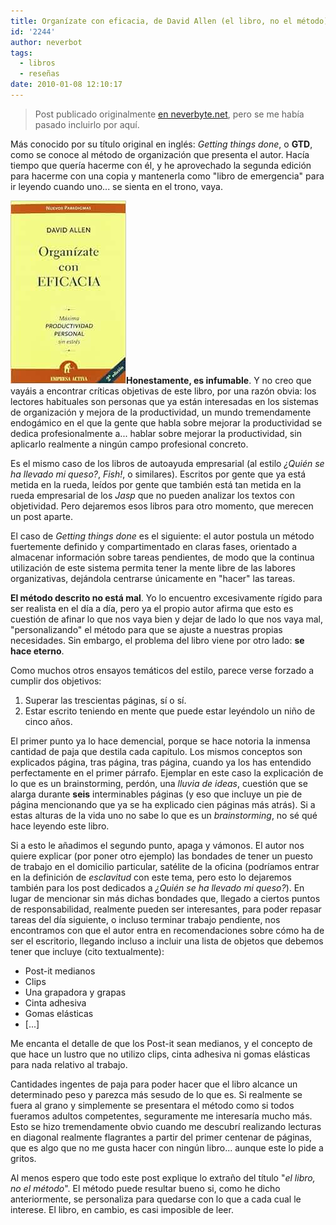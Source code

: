 ```yaml
---
title: Organízate con eficacia, de David Allen (el libro, no el método)
id: '2244'
author: neverbot
tags:
  - libros
  - reseñas
date: 2010-01-08 12:10:17
---
```


> Post publicado originalmente [en neverbyte.net](http://www.neverbyte.net/archivo/organizate-con-eficacia-de-david-allen-el-libro-no-el-metodo/), pero se me había pasado incluirlo por aquí.

Más conocido por su título original en inglés: _Getting things done_, o **GTD**, como se conoce al método de organización que presenta el autor. Hacía tiempo que quería hacerme con él, y he aprovechado la segunda edición para hacerme con una copia y mantenerla como "libro de emergencia" para ir leyendo cuando uno... se sienta en el trono, vaya.

**![Organizate con eficacia, de David Allen](./organizate-con-eficacia-de-david-allen-el-libro-no-el-metodo/412xyOYkORL.jpg)Honestamente, es infumable**. Y no creo que vayáis a encontrar críticas objetivas de este libro, por una razón obvia: los lectores habituales son personas que ya están interesadas en los sistemas de organización y mejora de la productividad, un mundo tremendamente endogámico en el que la gente que habla sobre mejorar la productividad se dedica profesionalmente a... hablar sobre mejorar la productividad, sin aplicarlo realmente a ningún campo profesional concreto.

Es el mismo caso de los libros de autoayuda empresarial (al estilo _¿Quién se ha llevado mi queso?_, _Fish!_, o similares). Escritos por gente que ya está metida en la rueda, leídos por gente que también está tan metida en la rueda empresarial de los _Jasp_ que no pueden analizar los textos con objetividad. Pero dejaremos esos libros para otro momento, que merecen un post aparte.

El caso de _Getting things done_ es el siguiente: el autor postula un método fuertemente definido y compartimentado en claras fases, orientado a almacenar información sobre tareas pendientes, de modo que la continua utilización de este sistema permita tener la mente libre de las labores organizativas, dejándola centrarse únicamente en "hacer" las tareas.

**El método descrito no está mal**. Yo lo encuentro excesivamente rígido para ser realista en el día a día, pero ya el propio autor afirma que esto es cuestión de afinar lo que nos vaya bien y dejar de lado lo que nos vaya mal, "personalizando" el método para que se ajuste a nuestras propias necesidades. Sin embargo, el problema del libro viene por otro lado: **se hace eterno**.

Como muchos otros ensayos temáticos del estilo, parece verse forzado a cumplir dos objetivos:

1.  Superar las trescientas páginas, sí o sí.
2.  Estar escrito teniendo en mente que puede estar leyéndolo un niño de cinco años.

El primer punto ya lo hace demencial, porque se hace notoria la inmensa cantidad de paja que destila cada capítulo. Los mismos conceptos son explicados página, tras página, tras página, cuando ya los has entendido perfectamente en el primer párrafo. Ejemplar en este caso la explicación de lo que es un brainstorming, perdón, una _lluvia de ideas_, cuestión que se alarga durante **seis** interminables páginas (y eso que incluye un pie de página mencionando que ya se ha explicado cien páginas más atrás). Si a estas alturas de la vida uno no sabe lo que es un _brainstorming_, no sé qué hace leyendo este libro.

Si a esto le añadimos el segundo punto, apaga y vámonos. El autor nos quiere explicar (por poner otro ejemplo) las bondades de tener un puesto de trabajo en el domicilio particular, satélite de la oficina (podríamos entrar en la definición de _esclavitud_ con este tema, pero esto lo dejaremos también para los post dedicados a _¿Quién se ha llevado mi queso?_). En lugar de mencionar sin más dichas bondades que, llegado a ciertos puntos de responsabilidad, realmente pueden ser interesantes, para poder repasar tareas del día siguiente, o incluso terminar trabajo pendiente, nos encontramos con que el autor entra en recomendaciones sobre cómo ha de ser el escritorio, llegando incluso a incluir una lista de objetos que debemos tener que incluye (cito textualmente):

*   Post-it medianos
*   Clips
*   Una grapadora y grapas
*   Cinta adhesiva
*   Gomas elásticas
*   \[...\]

Me encanta el detalle de que los Post-it sean medianos, y el concepto de que hace un lustro que no utilizo clips, cinta adhesiva ni gomas elásticas para nada relativo al trabajo.

Cantidades ingentes de paja para poder hacer que el libro alcance un determinado peso y parezca más sesudo de lo que es. Si realmente se fuera al grano y simplemente se presentara el método como si todos fueramos adultos competentes, seguramente me interesaría mucho más. Esto se hizo tremendamente obvio cuando me descubrí realizando lecturas en diagonal realmente flagrantes a partir del primer centenar de páginas, que es algo que no me gusta hacer con ningún libro... aunque este lo pide a gritos.

Al menos espero que todo este post explique lo extraño del título "_el libro, no el método_". El método puede resultar bueno si, como he dicho anteriormente, se personaliza para quedarse con lo que a cada cual le interese. El libro, en cambio, es casi imposible de leer.